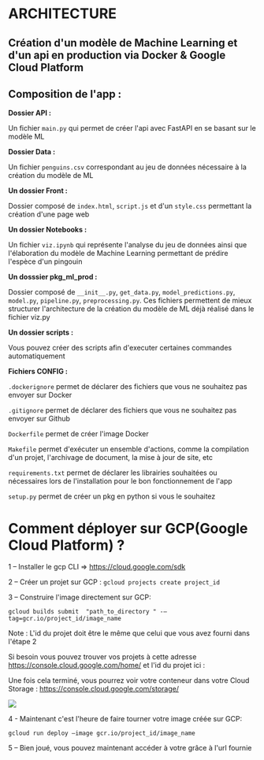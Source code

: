 # ARCHITECTURE

## Création d'un modèle de Machine Learning et d'un api en production via Docker & Google Cloud Platform

## Composition de l'app :

**Dossier API :**

Un fichier `main.py` qui permet de créer l'api avec FastAPI en se basant sur le modèle ML

**Dossier Data :**

Un fichier `penguins.csv` correspondant au jeu de données nécessaire à la création du modèle de ML

**Un dossier Front :**

Dossier composé de `index.html`, `script.js` et d'un `style.css` permettant la création d'une page web

**Un dossier Notebooks :**

Un fichier `viz.ipynb` qui représente l'analyse du jeu de données ainsi que l'élaboration du modèle de Machine Learning permettant de prédire l'espèce d'un pingouin 

**Un dosssier pkg_ml_prod :**

Dossier composé de `__init__.py`, `get_data.py`, `model_predictions.py`, `model.py`, `pipeline.py`, `preprocessing.py`.
Ces fichiers permettent de mieux structurer l'architecture de la création du modèle de ML déjà réalisé dans le fichier viz.py

**Un dossier scripts :**

Vous pouvez créer des scripts afin d'executer certaines commandes automatiquement

**Fichiers CONFIG :**

`.dockerignore` permet de déclarer des fichiers que vous ne souhaitez pas envoyer sur Docker

`.gitignore` permet de déclarer des fichiers que vous ne souhaitez pas envoyer sur Github

`Dockerfile` permet de créer l'image Docker

`Makefile` permet d'exécuter un ensemble d'actions, comme la compilation d'un projet, l'archivage de document, la mise à jour de site, etc

`requirements.txt` permet de déclarer les librairies souhaitées ou nécessaires lors de l'installation pour le bon fonctionnement de l'app

`setup.py` permet de créer un pkg en python si vous le souhaitez

# Comment déployer sur GCP(Google Cloud Platform) ? 

1 – Installer le gcp CLI  => https://cloud.google.com/sdk

2 – Créer un projet sur GCP :
`gcloud projects create project_id`

3 – Construire l'image directement sur GCP:

`gcloud builds submit  "path_to_directory " -–tag=gcr.io/project_id/image_name`

Note : L'id du projet doit être le même que celui que vous avez fourni dans l'étape 2

Si besoin vous pouvez trouver vos projets à cette adresse https://console.cloud.google.com/home/ et l'id du projet ici : 

Une fois cela terminé, vous pourrez voir votre conteneur dans votre Cloud Storage :
https://console.cloud.google.com/storage/


<img src="https://res.cloudinary.com/alex-web-dev-full-stack/image/upload/v1629279893/Google_storage_ogcg7v.png" >


4 - Maintenant c'est l'heure de faire tourner votre image créée sur GCP:

`gcloud run deploy –image gcr.io/project_id/image_name`

5 – Bien joué, vous pouvez maintenant accéder à votre grâce à l'url fournie

